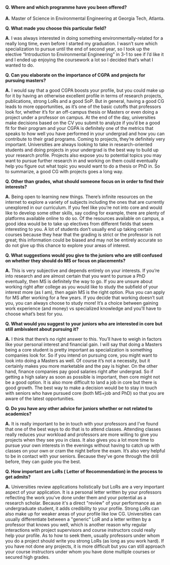 <p><!-- wp:heading {"level":4} --></p>
<h4><strong>Q. Where and which programme have you been offered?</strong></h4>
<p><!-- /wp:heading --></p>
<p><!-- wp:paragraph --></p>
<p><strong>A.</strong> Master of Science in Environmental Engineering at Georgia Tech, Atlanta.</p>
<p><!-- /wp:paragraph --></p>
<p><!-- wp:paragraph --></p>
<p><strong>Q. What made you choose this particular field?</strong></p>
<p><!-- /wp:paragraph --></p>
<p><!-- wp:paragraph --></p>
<p><strong>A</strong>. I was always interested in doing something environmentally-related for a really long time, even before I started my graduation. I wasn’t sure which specialization to pursue until the end of second year, so I took up the elective “Introduction to Environmental Engineering” in 3-1 to see if I’d like it and I ended up enjoying the coursework a lot so I decided that’s what I wanted to do.&nbsp;&nbsp;</p>
<p><!-- /wp:paragraph --></p>
<p><!-- wp:paragraph --></p>
<p><strong>Q. Can you elaborate on the importance of CGPA and projects for pursuing masters?</strong></p>
<p><!-- /wp:paragraph --></p>
<p><!-- wp:paragraph --></p>
<p><strong>A.</strong> I would say that a good CGPA boosts your profile, but you could make up for it by having an otherwise excellent profile in terms of research projects, publications, strong LoRs and a good SoP. But in general, having a good CG leads to more opportunities, as it’s one of the basic cutoffs that professors look for, whether it’s for an off-campus thesis or Masters or even doing a project under a professor on campus. At the end of the day, universities make decisions based on the CV you submit to analyze if you’d be a good fit for their program and your CGPA is definitely one of the metrics that speaks to how well you have performed in your undergrad and how you can contribute to their grad programs. Coming to projects, they’re definitely very important. Universities are always looking to take in research-oriented students and doing projects in your undergrad is the best way to build up your research profile. Projects also expose you to potential topics you may want to pursue further research in and working on them could eventually help you figure out what topic you would want to do a thesis or PhD in. So to summarize, a good CG with projects goes a long way.&nbsp;</p>
<p><!-- /wp:paragraph --></p>
<p><!-- wp:paragraph --></p>
<p><strong>Q. Other than grades, what should someone focus on in order to find their interests?&nbsp;</strong></p>
<p><!-- /wp:paragraph --></p>
<p><!-- wp:paragraph --></p>
<p><strong>A.</strong> Being open to learning new things. There’s infinite resources on the internet to explore a variety of subjects including the ones that are currently unexplored in our curriculum. If you feel like you’re not into core and would like to develop some other skills, say coding for example, there are plenty of platforms available online to do so. Of the resources available on campus, a good idea would be to take up electives from different fields that seem interesting to you. A lot of students don’t usually end up taking certain courses because they hear that the grading is strict or the professor is not great; this information could be biased and may not be entirely accurate so do not give up this chance to explore your areas of interest.</p>
<p><!-- /wp:paragraph --></p>
<p><!-- wp:paragraph --></p>
<p><strong>Q. What suggestions would you give to the juniors who are still confused on whether they should do MS or focus on placements?</strong></p>
<p><!-- /wp:paragraph --></p>
<p><!-- wp:paragraph --></p>
<p><strong>A.</strong> This is very subjective and depends entirely on your interests. If you’re into research and are almost certain that you want to pursue a PhD eventually, then MS is definitely the way to go. If you are unsure about working right after college as you would like to study the subfield of your interest more (as I am), then again MS is the right option. Plus you can apply for MS after working for a few years. If you decide that working doesn’t suit you, you can always choose to study more! It’s a choice between gaining work experience (and money) vs specialized knowledge and you’ll have to choose what’s best for you.</p>
<p><!-- /wp:paragraph --></p>
<p><!-- wp:paragraph --></p>
<p><strong>Q. What would you suggest to your juniors who are interested in core but still ambivalent about pursuing it?</strong></p>
<p><!-- /wp:paragraph --></p>
<p><!-- wp:paragraph --></p>
<p><strong>A.</strong> I think that there’s no right answer to this. You’ll have to weigh in factors like your personal interest and financial gain. I will say that doing a Masters being a core student is pretty important as specialization is something companies look for. So if you intend on pursuing core, you might want to look into doing a Masters as well. Of course it’s not a necessity, but it certainly makes you more marketable and the pay is higher. On the other hand, finance companies pay good salaries right after undergrad. So if getting a high salary as soon as possible is important, then core might not be a good option. It is also more difficult to land a job in core but there is good growth. The best way to make a decision would be to stay in touch with seniors who have pursued core (both MS+job and PhD) so that you are aware of the latest opportunities.</p>
<p><!-- /wp:paragraph --></p>
<p><!-- wp:paragraph --></p>
<p><strong>Q. Do you have any other advice for juniors whether or not related to academics?</strong></p>
<p><!-- /wp:paragraph --></p>
<p><!-- wp:paragraph --></p>
<p><strong>A.</strong> It is really important to be in touch with your professors and I’ve found that one of the best ways to do that is to attend classes. Attending classes really reduces your workload and professors are more willing to give you projects when they see you in class. It also gives you a lot more time to pursue your own interests in the evenings without having to catch up with classes on your own or cram the night before the exam. It’s also very helpful to be in contact with your seniors. Because they’ve gone through the drill before, they can guide you the best.</p>
<p><!-- /wp:paragraph --></p>
<p><!-- wp:paragraph --></p>
<p><strong>Q. How important are LoRs ( Letter of Recommendation) in the process to get admits?</strong></p>
<p><!-- /wp:paragraph --></p>
<p><!-- wp:paragraph --></p>
<p><strong>A.</strong> Universities review applications holistically but LoRs are a very important aspect of your application. It is a personal letter written by your professors reflecting the work you've done under them and your potential as a research scholar. Because it's a direct "review" of your performance as an undergraduate student, it adds credibility to your profile. Strong LoRs can also make up for weaker areas of your profile like low CG. Universities can usually differentiate between a "generic" LoR and a letter written by a professor that knows you well, which is another reason why regular interactions with project supervisors and course instructors could really help your profile. As to how to seek them, usually professors under whom you do a project should write you strong LoRs (as long as you work hard). If you have not done any projects, it is more difficult but you can still approach your course instructors under whom you have done multiple courses or secured high grades.</p>
<p><!-- /wp:paragraph --></p>
